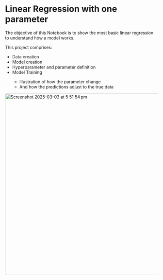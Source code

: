 <h1>Linear Regression with one parameter</h1>

The objective of this Notebook is to show the most basic linear regression to understand how a model works.

This project comprises:

<ul>
    <li> Data creation</li>
    <li> Model creation</li>
    <li> Hyperparameter and parameter definition</li>
    <li> Model Training</li>
    <ul>
        <li> Illustration of how the parameter change</li>
        <li> And how the predictions adjust to the true data</li>
    </ul>
</ul>

<img width="597" alt="Screenshot 2025-03-03 at 5 51 54 pm" src="https://github.com/user-attachments/assets/0e16ee14-ba46-4938-b109-92c0472d1820" />

